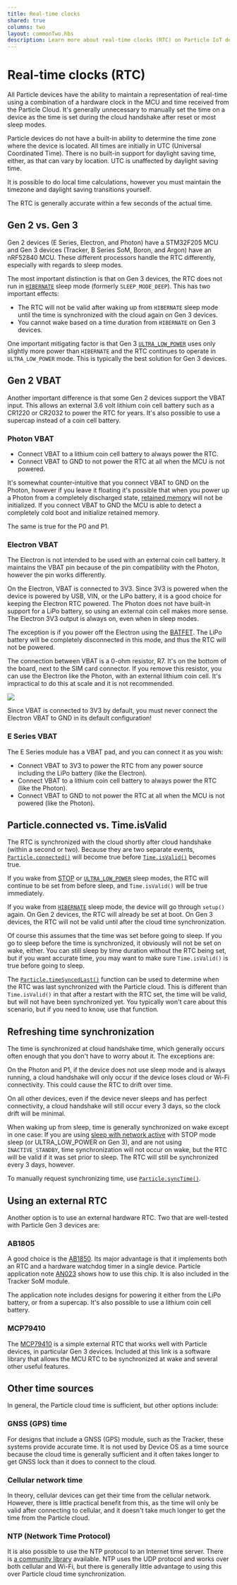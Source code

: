 ```yaml
---
title: Real-time clocks
shared: true
columns: two
layout: commonTwo.hbs
description: Learn more about real-time clocks (RTC) on Particle IoT devices
---
```


# Real-time clocks (RTC)

All Particle devices have the ability to maintain a representation of real-time using a combination of a hardware clock in the MCU and time received from the Particle Cloud. It's generally unnecessary to manually set the time on a device as the time is set during the cloud handshake after reset or most sleep modes.

Particle devices do not have a built-in ability to determine the time zone where the device is located. All times are initially in UTC (Universal Coordinated Time). There is no built-in support for daylight saving time, either, as that can vary by location. UTC is unaffected by daylight saving time. 

It is possible to do local time calculations, however you must maintain the timezone and daylight saving transitions yourself.

The RTC is generally accurate within a few seconds of the actual time.

## Gen 2 vs. Gen 3

Gen 2 devices (E Series, Electron, and Photon) have a STM32F205 MCU and Gen 3 devices (Tracker, B Series SoM, Boron, and Argon) have an nRF52840 MCU. These different processors handle the RTC differently, especially with regards to sleep modes.

The most important distinction is that on Gen 3 devices, the RTC does not run in [`HIBERNATE`](/cards/firmware/sleep-sleep/hibernate-systemsleepmode/) sleep mode (formerly `SLEEP_MODE_DEEP`). This has two important effects:

- The RTC will not be valid after waking up from `HIBERNATE` sleep mode until the time is synchronized with the cloud again on Gen 3 devices.
- You cannot wake based on a time duration from `HIBERNATE` on Gen 3 devices.

One important mitigating factor is that Gen 3 [`ULTRA_LOW_POWER`](/cards/firmware/sleep-sleep/ultra_low_power-systemsleepmode/) uses only slightly more power than `HIBERNATE` and the RTC continues to operate in `ULTRA_LOW_POWER` mode. This is typically the best solution for Gen 3 devices.

## Gen 2 VBAT

Another important difference is that some Gen 2 devices support the VBAT input. This allows an external 3.6 volt lithium coin cell battery such as a CR1220 or CR2032 to power the RTC for years. It's also possible to use a supercap instead of a coin cell battery.

### Photon VBAT

- Connect VBAT to a lithium coin cell battery to always power the RTC.
- Connect VBAT to GND to not power the RTC at all when the MCU is not powered.

It's somewhat counter-intuitive that you connect VBAT to GND on the Photon, however if you leave it floating it's possible that when you power up a Photon from a completely discharged state, [retained memory](/cards/firmware/backup-ram-sram/backup-ram-sram/) will not be initialized. If you connect VBAT to GND the MCU is able to detect a completely cold boot and initialize retained memory.

The same is true for the P0 and P1.

### Electron VBAT

The Electron is not intended to be used with an external coin cell battery. It maintains the VBAT pin because of the pin compatibility 
with the Photon, however the pin works differently.

On the Electron, VBAT is connected to 3V3. Since 3V3 is powered when the device is powered by USB, VIN, or the LiPo battery, it is a good choice for keeping the Electron RTC powered. The Photon does not have built-in support for a LiPo battery, so using an external coin cell makes more sense. The Electron 3V3 output is always on, even when in sleep modes.

The exception is if you power off the Electron using the [BATFET](/datasheets/app-notes/an002-device-powerdown/). The LiPo battery will be completely disconnected in this mode, and thus the RTC will not be powered. 

The connection between VBAT is a 0-ohm resistor, R7. It's on the bottom of the board, next to the SIM card connector. If you remove this resistor, you can use the Electron like the Photon, with an external lithium coin cell. It's impractical to do this at scale and it is not recommended. 

![](/assets/images/Electron-R7.png)

Since VBAT is connected to 3V3 by default, you must never connect the Electron VBAT to GND in its default configuration!

### E Series VBAT

The E Series module has a VBAT pad, and you can connect it as you wish:

- Connect VBAT to 3V3 to power the RTC from any power source including the LiPo battery (like the Electron).
- Connect VBAT to a lithium coin cell battery to always power the RTC (like the Photon).
- Connect VBAT to GND to not power the RTC at all when the MCU is not powered (like the Photon).


## Particle.connected vs. Time.isValid

The RTC is synchronized with the cloud shortly after cloud handshake (within a second or two). Because they are two separate events, 
[`Particle.connected()`](/cards/firmware/cloud-functions/particle-connected/) will become true before [`Time.isValid()`](/cards/firmware/time/isvalid/) becomes true.

If you wake from [STOP](/cards/firmware/sleep-sleep/stop-systemsleepmode/) or [`ULTRA_LOW_POWER`](/cards/firmware/sleep-sleep/ultra_low_power-systemsleepmode/) sleep modes, the RTC will continue to be set from before sleep, and `Time.isValid()` will be true immediately.

If you wake from [`HIBERNATE`](/cards/firmware/sleep-sleep/hibernate-systemsleepmode/) sleep mode, the device will go through `setup()` again. On Gen 2 devices, the RTC will already be set at boot. On Gen 3 devices, the RTC will not be valid until after the cloud time synchronization.

Of course this assumes that the time was set before going to sleep. If you go to sleep before the time is synchronized, it obviously will not be set on wake, either. You can still sleep by time duration without the RTC being set, but if you want accurate time, you may want to make sure `Time.isValid()` is true before going to sleep.

The [`Particle.timeSyncedLast()`](/cards/firmware/cloud-functions/particle-timesyncedlast/#particle-timesyncedlast-) function can be used to determine when the RTC was last synchronized with the Particle cloud. This is different than `Time.isValid()` in that after a restart with the RTC set, the time will be valid, but will not have been synchronized yet. You typically won't care about this scenario, but if you need to know, use that function.

## Refreshing time synchronization

The time is synchronized at cloud handshake time, which generally occurs often enough that you don't have to worry about it. The exceptions are:

On the Photon and P1, if the device does not use sleep mode and is always running, a cloud handshake will only occur if the device loses cloud or Wi-Fi connectivity. This could cause the RTC to drift over time.

On all other devices, even if the device never sleeps and has perfect connectivity, a cloud handshake will still occur every 3 days, so the clock drift will be minimal.

When waking up from sleep, time is generally synchronized on wake except in one case: If you are using [sleep with network active](/cards/firmware/sleep-sleep/network-systemsleepconfiguration/) with STOP mode sleep (or ULTRA_LOW_POWER on Gen 3), and are not using `INACTIVE_STANDBY`, time synchronization will not occur on wake, but the RTC will be valid if it was set prior to sleep. The RTC will still be synchronized every 3 days, however.

To manually request synchronizing time, use [`Particle.syncTime()`](/cards/firmware/cloud-functions/particle-synctime/).

## Using an external RTC

Another option is to use an external hardware RTC. Two that are well-tested with Particle Gen 3 devices are:

### AB1805

A good choice is the [AB1850](https://github.com/rickkas7/AB1805_RK). Its major advantage is that it implements both an RTC and a hardware watchdog timer in a single device. Particle application note [AN023](/datasheets/app-notes/an023-watchdog-timers/#advanced-watchdog-ab1805) shows how to use this chip. It is also included in the Tracker SoM module.

The application note includes designs for powering it either from the LiPo battery, or from a supercap. It's also possible to use a lithium coin cell battery.

### MCP79410

The [MCP79410](https://github.com/rickkas7/MCP79410RK) is a simple external RTC that works well with Particle devices, in particular Gen 3 devices. Included at this link is a software library that allows the MCU RTC to be synchronized at wake and several other useful features.


## Other time sources

In general, the Particle cloud time is sufficient, but other options include:

### GNSS (GPS) time

For designs that include a GNSS (GPS) module, such as the Tracker, these systems provide accurate time. It is not used by Device OS as a time source because the cloud time is generally sufficient and it often takes longer to get GNSS lock than it does to connect to the cloud.

### Cellular network time

In theory, cellular devices can get their time from the cellular network. However, there is little practical benefit from this, as the time will only be valid after connecting to cellular, and it doesn't take much longer to get the time from the Particle cloud.

### NTP (Network Time Protocol)

It is also possible to use the NTP protocol to an Internet time server. There is [a community library](/cards/libraries/n/NtpTime/) available. NTP uses the UDP protocol and works over both cellular and Wi-Fi, but there is generally little advantage to using this over Particle cloud time synchronization.

